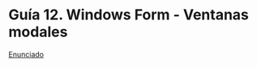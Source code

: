# Guía 12. Windows Form - Ventanas modales

[Enunciado](https://docs.google.com/document/d/1jubko_WYUaW0_bk0wmLEWis9us_mZmKb/preview?tab=t.0)
